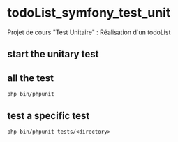 # todoList_symfony_test_unit
Projet de cours "Test Unitaire" : Réalisation d'un todoList

## start the unitary test

## all the test
``
php bin/phpunit
``
## test a specific test
``
php bin/phpunit tests/<directory>
``
